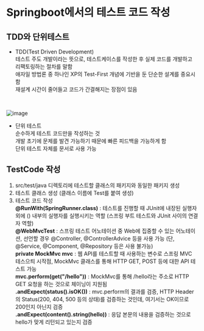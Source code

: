 # Springboot에서의 테스트 코드 작성
## TDD와 단위테스트 
+ TDD(Test Driven Development)  
테스트 주도 개발이라는 뜻으로, 테스트케이스를 작성한 후 실제 코드를 개발하고 리팩토링하는 절차를 말함  
애자일 방법론 중 하나인 XP의 Test-First 개념에 기반을 둔 단순한 설계를 중요시 함  
재설계 시간이 줄어들고 코드가 간결해지는 장점이 있음
<br>  

![image](https://user-images.githubusercontent.com/77559262/152457128-0611315d-9ba0-42ff-9e22-8f028a705a63.png)

+ 단위 테스트  
순수하게 테스트 코드만을 작성하는 것  
개발 초기에 문제를 발견 가능하기 때문에 빠른 피드백을 가능하게 함  
단위 테스트 자체를 문서로 사용 가능

## TestCode 작성
1. src/test/java 디렉토리에 테스트할 클래스의 패키지와 동일한 패키지 생성
2. 테스트 클래스 생성 (클래스 이름에 Test를 붙여 생성)
3. 테스트 코드 작성  
    __@RunWith(SpringRunner.class)__ : 테스트를 진행할 때 JUnit에 내장된 실행자 외에 () 내부의 실행자를 실행시키는 역할 (스프링 부트 테스트와 JUnit 사이의 연결자 역할)  
    __@WebMvcTest__ : 스프링 테스트 어노테이션 중 Web에 집중할 수 있는 어노테이션, 선언할 경우 @Controller, @ControllerAdvice 등을 사용 가능 (단, @Service, @Component, @Repository 등은 사용 불가능)  
    __private MockMvc mvc__ : 웹 API를 테스트할 때 사용하는 변수로 스프링 MVC 테스으틔 시작점, MockMvc 클래스를 통해 HTTP GET, POST 등에 대한 API 테스트 가능  
    __mvc.perform(get("/hello"))__ : MockMvc를 통해 /hello라는 주소로 HTTP GET 요청을 하는 것으로 체이닝이 지원됨  
    __.andExpect(status().isOK())__ : mvc.perform의 결과를 검증, HTTP Header의 Status(200, 404, 500 등의 상태)를 검증하는 것인데, 여기서는 OK이므로 200인지 아닌지 검증  
    __.andExpect(content().string(hello))__ : 응답 본문의 내용을 검증하는 것으로 hello가 맞게 리턴되고 있는지 검증


